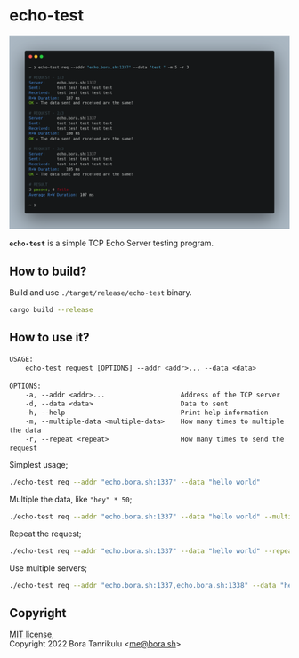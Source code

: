 # echo-test

![echo-test](assets/echo-test.png)

**`echo-test`** is a simple TCP Echo Server testing program.  

## How to build?

Build and use `./target/release/echo-test` binary.  
```sh
cargo build --release
```

## How to use it?

```
USAGE:
    echo-test request [OPTIONS] --addr <addr>... --data <data>

OPTIONS:
    -a, --addr <addr>...                   Address of the TCP server
    -d, --data <data>                      Data to sent
    -h, --help                             Print help information
    -m, --multiple-data <multiple-data>    How many times to multiple the data
    -r, --repeat <repeat>                  How many times to send the request
```

Simplest usage;  
```sh
./echo-test req --addr "echo.bora.sh:1337" --data "hello world"
```

Multiple the data, like `"hey" * 50`;  
```sh
./echo-test req --addr "echo.bora.sh:1337" --data "hello world" --multiple-data 50
```

Repeat the request;  
```sh  
./echo-test req --addr "echo.bora.sh:1337" --data "hello world" --repeat 5
```

Use multiple servers;  
```sh
./echo-test req --addr "echo.bora.sh:1337,echo.bora.sh:1338" --data "hello world"
```

## Copyright

[MIT license](https://github.com/boratanrikulu/echo-test/blob/main/LICENSE),  
Copyright 2022 Bora Tanrikulu <[me@bora.sh](mailto:me@bora.sh)>
